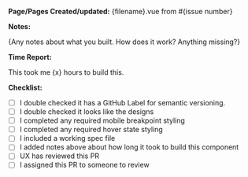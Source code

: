 **Page/Pages Created/updated:** {filename}.vue from #{issue number}

**Notes:**

{Any notes about what you built. How does it work? Anything missing?}

**Time Report:**

This took me {x} hours to build this.

**Checklist:**

-   [ ] I double checked it has a GitHub Label for semantic versioning.
-   [ ] I double checked it looks like the designs
-   [ ] I completed any required mobile breakpoint styling
-   [ ] I completed any required hover state styling
-   [ ] I included a working spec file
-   [ ] I added notes above about how long it took to build this component
-   [ ]  UX has reviewed this PR
-   [ ] I assigned this PR to someone to review
